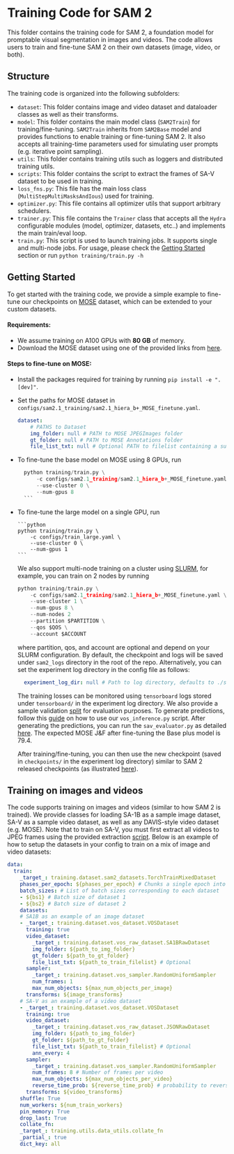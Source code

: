 # Training Code for SAM 2

This folder contains the training code for SAM 2, a foundation model for promptable visual segmentation in images and videos. 
The code allows users to train and fine-tune SAM 2 on their own datasets (image, video, or both).

## Structure

The training code is organized into the following subfolders:

* `dataset`: This folder contains image and video dataset and dataloader classes as well as their transforms.
* `model`: This folder contains the main model class (`SAM2Train`) for training/fine-tuning. `SAM2Train` inherits from `SAM2Base` model and provides functions to enable training or fine-tuning SAM 2. It also accepts all training-time parameters used for simulating user prompts (e.g. iterative point sampling).
* `utils`: This folder contains training utils such as loggers and distributed training utils.
* `scripts`: This folder contains the script to extract the frames of SA-V dataset to be used in training.
* `loss_fns.py`: This file has the main loss class (`MultiStepMultiMasksAndIous`) used for training.
* `optimizer.py`:  This file contains all optimizer utils that support arbitrary schedulers.
* `trainer.py`: This file contains the `Trainer` class that accepts all the `Hydra` configurable modules (model, optimizer, datasets, etc..) and implements the main train/eval loop.
* `train.py`: This script is used to launch training jobs. It supports single and multi-node jobs. For usage, please check the [Getting Started](README.md#getting-started) section or run `python training/train.py -h`

## Getting Started

To get started with the training code, we provide a simple example to fine-tune our checkpoints on [MOSE](https://henghuiding.github.io/MOSE/) dataset, which can be extended to your custom datasets.

#### Requirements:
- We assume training on A100 GPUs with **80 GB** of memory.
- Download the MOSE dataset using one of the provided links from [here](https://github.com/henghuiding/MOSE-api?tab=readme-ov-file#download).

#### Steps to fine-tune on MOSE:
- Install the packages required for training by running `pip install -e ".[dev]"`.
- Set the paths for MOSE dataset in `configs/sam2.1_training/sam2.1_hiera_b+_MOSE_finetune.yaml`.
    ```yaml
    dataset:
        # PATHS to Dataset
        img_folder: null # PATH to MOSE JPEGImages folder
        gt_folder: null # PATH to MOSE Annotations folder
        file_list_txt: null # Optional PATH to filelist containing a subset of videos to be used for training
    ```
- To fine-tune the base model on MOSE using 8 GPUs, run

    ```python
      python training/train.py \
          -c configs/sam2.1_training/sam2.1_hiera_b+_MOSE_finetune.yaml \
          --use-cluster 0 \
          --num-gpus 8
      ```

- To fine-tune the large model on a single GPU, run

      ```python
      python training/train.py \
          -c configs/train_large.yaml \
          --use-cluster 0 \
          --num-gpus 1
      ```

    We also support multi-node training on a cluster using [SLURM](https://slurm.schedmd.com/documentation.html), for example, you can train on 2 nodes by running

    ```python
    python training/train.py \
        -c configs/sam2.1_training/sam2.1_hiera_b+_MOSE_finetune.yaml \
        --use-cluster 1 \
        --num-gpus 8 \
        --num-nodes 2
        --partition $PARTITION \
        --qos $QOS \
        --account $ACCOUNT
    ```
    where partition, qos, and account are optional and depend on your SLURM configuration.
    By default, the checkpoint and logs will be saved under `sam2_logs` directory in the root of the repo. Alternatively, you can set the experiment log directory in the config file as follows:
  
    ```yaml
      experiment_log_dir: null # Path to log directory, defaults to ./sam2_logs/${config_name}
    ```
    The training losses can be monitored using `tensorboard` logs stored under `tensorboard/` in the experiment log directory. We also provide a sample validation [split]( ../training/assets/MOSE_sample_val_list.txt) for evaluation purposes. To generate predictions, follow this [guide](../tools/README.md) on how to use our `vos_inference.py` script. After generating the predictions, you can run the `sav_evaluator.py` as detailed [here](../sav_dataset/README.md#sa-v-val-and-test-evaluation). The expected MOSE J&F after fine-tuning the Base plus model is 79.4.
    
    
    After training/fine-tuning, you can then use the new checkpoint (saved in `checkpoints/` in the experiment log directory) similar to SAM 2 released checkpoints (as illustrated [here](../README.md#image-prediction)).
## Training on images and videos
The code supports training on images and videos (similar to how SAM 2 is trained). We provide classes for loading SA-1B as a sample image dataset, SA-V as a sample video dataset, as well as any DAVIS-style video dataset (e.g. MOSE). Note that to train on SA-V, you must first extract all videos to JPEG frames using the provided extraction [script](./scripts/sav_frame_extraction_submitit.py). Below is an example of how to setup the datasets in your config to train on a mix of image and video datasets:

```yaml
data:
  train:
    _target_: training.dataset.sam2_datasets.TorchTrainMixedDataset 
    phases_per_epoch: ${phases_per_epoch} # Chunks a single epoch into smaller phases
    batch_sizes: # List of batch sizes corresponding to each dataset
    - ${bs1} # Batch size of dataset 1
    - ${bs2} # Batch size of dataset 2
    datasets:
    # SA1B as an example of an image dataset
    - _target_: training.dataset.vos_dataset.VOSDataset
      training: true
      video_dataset:
        _target_: training.dataset.vos_raw_dataset.SA1BRawDataset
        img_folder: ${path_to_img_folder}
        gt_folder: ${path_to_gt_folder}
        file_list_txt: ${path_to_train_filelist} # Optional
      sampler:
        _target_: training.dataset.vos_sampler.RandomUniformSampler
        num_frames: 1
        max_num_objects: ${max_num_objects_per_image}
      transforms: ${image_transforms}
    # SA-V as an example of a video dataset
    - _target_: training.dataset.vos_dataset.VOSDataset
      training: true
      video_dataset:
        _target_: training.dataset.vos_raw_dataset.JSONRawDataset
        img_folder: ${path_to_img_folder}
        gt_folder: ${path_to_gt_folder}
        file_list_txt: ${path_to_train_filelist} # Optional
        ann_every: 4
      sampler:
        _target_: training.dataset.vos_sampler.RandomUniformSampler
        num_frames: 8 # Number of frames per video
        max_num_objects: ${max_num_objects_per_video}
        reverse_time_prob: ${reverse_time_prob} # probability to reverse video
      transforms: ${video_transforms}
    shuffle: True
    num_workers: ${num_train_workers}
    pin_memory: True
    drop_last: True
    collate_fn:
    _target_: training.utils.data_utils.collate_fn
    _partial_: true
    dict_key: all
```
